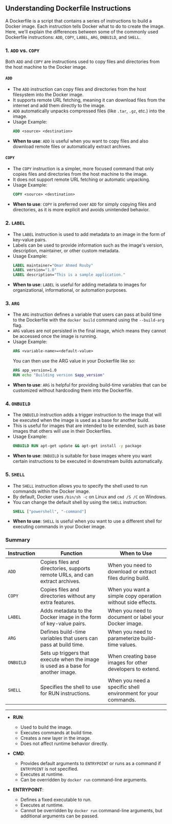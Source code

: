 ## Understanding Dockerfile Instructions

A Dockerfile is a script that contains a series of instructions to build a Docker image. Each instruction tells Docker what to do to create the image. Here, we'll explain the differences between some of the commonly used Dockerfile instructions: `ADD`, `COPY`, `LABEL`, `ARG`, `ONBUILD`, and `SHELL`.

### 1. `ADD` vs. `COPY`

Both `ADD` and `COPY` are instructions used to copy files and directories from the host machine to the Docker image.

#### `ADD`
- The `ADD` instruction can copy files and directories from the host filesystem into the Docker image.
- It supports remote URL fetching, meaning it can download files from the internet and add them directly to the image.
- `ADD` automatically unpacks compressed files (like `.tar`, `.gz`, etc.) into the image.
- Usage Example:
  ```dockerfile
  ADD <source> <destination>
  ```
- **When to use**: `ADD` is useful when you want to copy files and also download remote files or automatically extract archives.

#### `COPY`
- The `COPY` instruction is a simpler, more focused command that only copies files and directories from the host machine to the image.
- It does not support remote URL fetching or automatic unpacking.
- Usage Example:
  ```dockerfile
  COPY <source> <destination>
  ```
- **When to use**: `COPY` is preferred over `ADD` for simply copying files and directories, as it is more explicit and avoids unintended behavior.

### 2. `LABEL`

- The `LABEL` instruction is used to add metadata to an image in the form of key-value pairs.
- Labels can be used to provide information such as the image's version, description, maintainer, or other custom metadata.
- Usage Example:
  ```dockerfile
  LABEL maintainer="Omar Ahmed Rouby"
  LABEL version="1.0"
  LABEL description="This is a sample application."
  ```
- **When to use**: `LABEL` is useful for adding metadata to images for organizational, informational, or automation purposes.

### 3. `ARG`

- The `ARG` instruction defines a variable that users can pass at build time to the Dockerfile with the `docker build` command using the `--build-arg` flag.
- `ARG` values are not persisted in the final image, which means they cannot be accessed once the image is running.
- Usage Example:
  ```dockerfile
  ARG <variable-name>=<default-value>
  ```
  You can then use the ARG value in your Dockerfile like so:
  ```dockerfile
  ARG app_version=1.0
  RUN echo "Building version $app_version"
  ```
- **When to use**: `ARG` is helpful for providing build-time variables that can be customized without hardcoding them into the Dockerfile.

### 4. `ONBUILD`

- The `ONBUILD` instruction adds a trigger instruction to the image that will be executed when the image is used as a base for another build.
- This is useful for images that are intended to be extended, such as base images that others will use in their Dockerfiles.
- Usage Example:
  ```dockerfile
  ONBUILD RUN apt-get update && apt-get install -y package
  ```
- **When to use**: `ONBUILD` is suitable for base images where you want certain instructions to be executed in downstream builds automatically.

### 5. `SHELL`

- The `SHELL` instruction allows you to specify the shell used to run commands within the Docker image.
- By default, Docker uses `/bin/sh -c` on Linux and `cmd /S /C` on Windows.
- You can change the default shell by using the `SHELL` instruction:
  ```dockerfile
  SHELL ["powershell", "-command"]
  ```
- **When to use**: `SHELL` is useful when you want to use a different shell for executing commands in your Docker image.

### Summary

| Instruction | Function                                                                                       | When to Use                                                   |
|-------------|------------------------------------------------------------------------------------------------|---------------------------------------------------------------|
| `ADD`       | Copies files and directories, supports remote URLs, and can extract archives.                  | When you need to download or extract files during build.      |
| `COPY`      | Copies files and directories without any extra features.                                        | When you want a simple copy operation without side effects.   |
| `LABEL`     | Adds metadata to the Docker image in the form of key-value pairs.                               | When you need to document or label your Docker image.         |
| `ARG`       | Defines build-time variables that users can pass at build time.                                 | When you need to parameterize build-time values.              |
| `ONBUILD`   | Sets up triggers that execute when the image is used as a base for another image.               | When creating base images for other developers to extend.     |
| `SHELL`     | Specifies the shell to use for RUN instructions.                                                | When you need a specific shell environment for your commands. |

---


- **RUN**:
  - Used to build the image.
  - Executes commands at build time.
  - Creates a new layer in the image.
  - Does not affect runtime behavior directly.

- **CMD**:
  - Provides default arguments to `ENTRYPOINT` or runs as a command if `ENTRYPOINT` is not specified.
  - Executes at runtime.
  - Can be overridden by `docker run` command-line arguments.

- **ENTRYPOINT**:
  - Defines a fixed executable to run.
  - Executes at runtime.
  - Cannot be overridden by `docker run` command-line arguments, but additional arguments can be passed.

